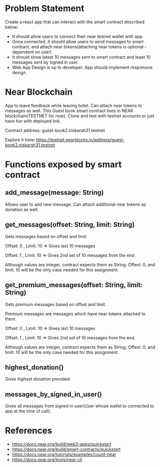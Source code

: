 # Problem Statement
Create a react app that can interact with the smart contract described below:
- It should allow users to connect their near testnet wallet with app.
- Once connected, it should allow users to send messages to smart contract, and attach near tokens(attaching near tokens is optional - dependent on user)
- It should show latest 10 messages sent to smart contract and least 10 messages sent by signed in user.
- Web App Design is up to developer. App should implement responsive design.



# Near Blockchain
App to leave feedback while leaving hotel. Can attach near tokens to messages as well.
This Guest book smart contract lives in NEAR blockchain(TESTNET for now). Clone and test with testnet accounts or just have fun with deployed link.

Contract address: guest-book2.niskarsh31.testnet

Explore it here: https://testnet.nearblocks.io/address/guest-book2.niskarsh31.testnet

# Functions exposed by smart contract

## add_message(message: String)
Allows user to add new message. Can attach additional near tokens as donation as well.

## get_messages(offset: String, limit: String)
Gets messages based on offset and limit.

Offset: 0 , Limit: 10 => Gives last 10 messages

Offset: 1 , Limit: 10 => Gives 2nd set of 10 messages from the end.

Although values are integer, contract expects them as String. Offest: 0, and limit: 10 will be the only case needed for this assignment.

## get_premium_messages(offset: String, limit: String)
Gets premium messages based on offset and limit.

Premium messages are messages which have near tokens attached to them.

Offset: 0 , Limit: 10 => Gives last 10 messages

Offset: 1 , Limit: 10 => Gives 2nd set of 10 messages from the end.

Although values are integer, contract expects them as String. Offest: 0, and limit: 10 will be the only case needed for this assignment.

## highest_donation()
Gives highest donation provided.

## messages_by_signed_in_user()
Gives all messages from signed in user(User whose wallet to connected to app at the time of call).

# References
- https://docs.near.org/build/web3-apps/quickstart
- https://docs.near.org/build/smart-contracts/quickstart
- https://docs.near.org/tutorials/examples/count-near
- https://docs.near.org/tools/near-cli
